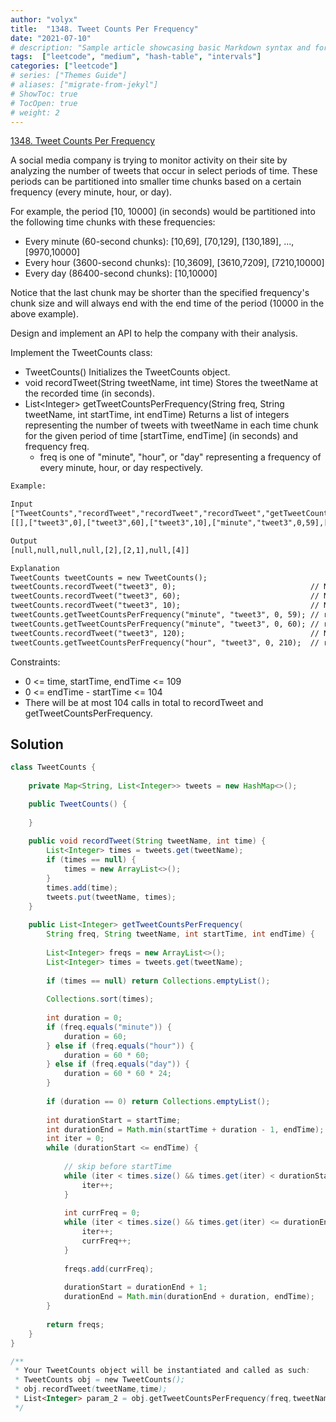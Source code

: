 ```yaml
---
author: "volyx"
title:  "1348. Tweet Counts Per Frequency"
date: "2021-07-10"
# description: "Sample article showcasing basic Markdown syntax and formatting for HTML elements."
tags:  ["leetcode", "medium", "hash-table", "intervals"]
categories: ["leetcode"]
# series: ["Themes Guide"]
# aliases: ["migrate-from-jekyl"]
# ShowToc: true
# TocOpen: true
# weight: 2
---
```


[1348. Tweet Counts Per Frequency](https://leetcode.com/problems/tweet-counts-per-frequency/)

A social media company is trying to monitor activity on their site by analyzing the number of tweets that occur in select periods of time. These periods can be partitioned into smaller time chunks based on a certain frequency (every minute, hour, or day).

For example, the period [10, 10000] (in seconds) would be partitioned into the following time chunks with these frequencies:

- Every minute (60-second chunks): [10,69], [70,129], [130,189], ..., [9970,10000]
- Every hour (3600-second chunks): [10,3609], [3610,7209], [7210,10000]
- Every day (86400-second chunks): [10,10000]

Notice that the last chunk may be shorter than the specified frequency's chunk size and will always end with the end time of the period (10000 in the above example).

Design and implement an API to help the company with their analysis.

Implement the TweetCounts class:

- TweetCounts() Initializes the TweetCounts object.
- void recordTweet(String tweetName, int time) Stores the tweetName at the recorded time (in seconds).
- List\<Integer> getTweetCountsPerFrequency(String freq, String tweetName, int startTime, int endTime) Returns a list of integers representing the number of tweets with tweetName in each time chunk for the given period of time [startTime, endTime] (in seconds) and frequency freq.
  - freq is one of "minute", "hour", or "day" representing a frequency of every minute, hour, or day respectively.

```txt
Example:

Input
["TweetCounts","recordTweet","recordTweet","recordTweet","getTweetCountsPerFrequency","getTweetCountsPerFrequency","recordTweet","getTweetCountsPerFrequency"]
[[],["tweet3",0],["tweet3",60],["tweet3",10],["minute","tweet3",0,59],["minute","tweet3",0,60],["tweet3",120],["hour","tweet3",0,210]]

Output
[null,null,null,null,[2],[2,1],null,[4]]

Explanation
TweetCounts tweetCounts = new TweetCounts();
tweetCounts.recordTweet("tweet3", 0);                              // New tweet "tweet3" at time 0
tweetCounts.recordTweet("tweet3", 60);                             // New tweet "tweet3" at time 60
tweetCounts.recordTweet("tweet3", 10);                             // New tweet "tweet3" at time 10
tweetCounts.getTweetCountsPerFrequency("minute", "tweet3", 0, 59); // return [2]; chunk [0,59] had 2 tweets
tweetCounts.getTweetCountsPerFrequency("minute", "tweet3", 0, 60); // return [2,1]; chunk [0,59] had 2 tweets, chunk [60,60] had 1 tweet
tweetCounts.recordTweet("tweet3", 120);                            // New tweet "tweet3" at time 120
tweetCounts.getTweetCountsPerFrequency("hour", "tweet3", 0, 210);  // return [4]; chunk [0,210] had 4 tweets
```

Constraints:

- 0 <= time, startTime, endTime <= 109
- 0 <= endTime - startTime <= 104
- There will be at most 104 calls in total to recordTweet and getTweetCountsPerFrequency.

## Solution

```java
class TweetCounts {
    
    private Map<String, List<Integer>> tweets = new HashMap<>();

    public TweetCounts() {
        
    }
    
    public void recordTweet(String tweetName, int time) {
        List<Integer> times = tweets.get(tweetName);
        if (times == null) {
            times = new ArrayList<>();
        } 
        times.add(time);
        tweets.put(tweetName, times);
    }
    
    public List<Integer> getTweetCountsPerFrequency(
        String freq, String tweetName, int startTime, int endTime) {
        
        List<Integer> freqs = new ArrayList<>();
        List<Integer> times = tweets.get(tweetName); 
        
        if (times == null) return Collections.emptyList();
        
        Collections.sort(times);
        
        int duration = 0;
        if (freq.equals("minute")) {
            duration = 60;
        } else if (freq.equals("hour")) {
            duration = 60 * 60;
        } else if (freq.equals("day")) {
            duration = 60 * 60 * 24;
        }
        
        if (duration == 0) return Collections.emptyList();
        
        int durationStart = startTime;
        int durationEnd = Math.min(startTime + duration - 1, endTime);
        int iter = 0;
        while (durationStart <= endTime) {
            
            // skip before startTime
            while (iter < times.size() && times.get(iter) < durationStart) {
                iter++;
            }
            
            int currFreq = 0;
            while (iter < times.size() && times.get(iter) <= durationEnd) {
                iter++;
                currFreq++;
            }
            
            freqs.add(currFreq);
            
            durationStart = durationEnd + 1;
            durationEnd = Math.min(durationEnd + duration, endTime);
        }
        
        return freqs;
    }
}

/**
 * Your TweetCounts object will be instantiated and called as such:
 * TweetCounts obj = new TweetCounts();
 * obj.recordTweet(tweetName,time);
 * List<Integer> param_2 = obj.getTweetCountsPerFrequency(freq,tweetName,startTime,endTime);
 */
```
